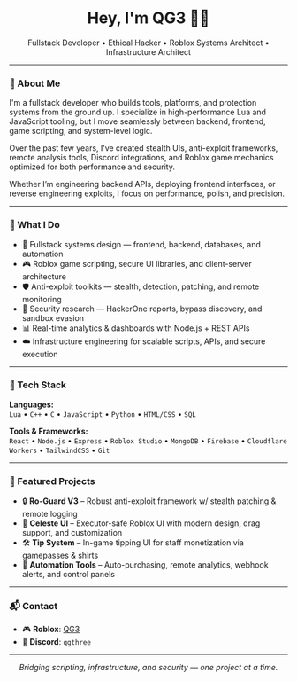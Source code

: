 <h1 align="center">Hey, I'm QG3 👨‍💻</h1>
<p align="center">Fullstack Developer • Ethical Hacker • Roblox Systems Architect • Infrastructure Architect</p>

---

### 🚀 About Me

I'm a fullstack developer who builds tools, platforms, and protection systems from the ground up. I specialize in high-performance Lua and JavaScript tooling, but I move seamlessly between backend, frontend, game scripting, and system-level logic.

Over the past few years, I’ve created stealth UIs, anti-exploit frameworks, remote analysis tools, Discord integrations, and Roblox game mechanics optimized for both performance and security.

Whether I’m engineering backend APIs, deploying frontend interfaces, or reverse engineering exploits, I focus on performance, polish, and precision.

---

### 💼 What I Do

- 🧠 Fullstack systems design — frontend, backend, databases, and automation
- 🎮 Roblox game scripting, secure UI libraries, and client-server architecture
- 🛡️ Anti-exploit toolkits — stealth, detection, patching, and remote monitoring
- 🐞 Security research — HackerOne reports, bypass discovery, and sandbox evasion
- 📊 Real-time analytics & dashboards with Node.js + REST APIs
- ☁️ Infrastructure engineering for scalable scripts, APIs, and secure execution

---

### 🧰 Tech Stack

**Languages:**  
`Lua` • `C++` • `C` • `JavaScript` • `Python` • `HTML/CSS` • `SQL`

**Tools & Frameworks:**  
`React` • `Node.js` • `Express` • `Roblox Studio` • `MongoDB` • `Firebase` • `Cloudflare Workers` • `TailwindCSS` • `Git`

---

### 📌 Featured Projects

- 🔒 **Ro-Guard V3** – Robust anti-exploit framework w/ stealth patching & remote logging  
- 🌌 **Celeste UI** – Executor-safe Roblox UI with modern design, drag support, and customization  
- 🛠️ **Tip System** – In-game tipping UI for staff monetization via gamepasses & shirts  
- 🤖 **Automation Tools** – Auto-purchasing, remote analytics, webhook alerts, and control panels  

---


### 📬 Contact

- 🎮 **Roblox**: [QG3](https://www.roblox.com/users/44948055/profile)
- 💬 **Discord**: `qgthree`

---

<p align="center"><i>Bridging scripting, infrastructure, and security — one project at a time.</i></p>
